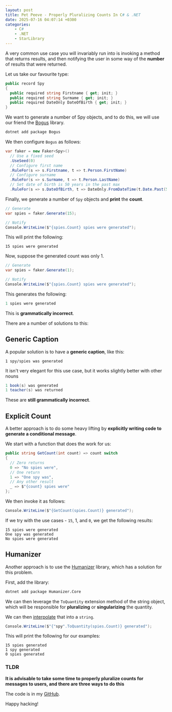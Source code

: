 ```yaml
---
layout: post
title: Pet Peeve - Properly Pluralizing Counts In C# & .NET
date: 2025-07-16 04:07:14 +0300
categories:
    - C#
    - .NET
    - StarLibrary
---
```


A very common use case you will invariably run into is invoking a method that returns results, and then notifying the user in some way of the **number** of results that were returned.

Let us take our favourite type:

```c#
public record Spy
{
  public required string Firstname { get; init; }
  public required string Surmame { get; init; }
  public required DateOnly DateOfBirth { get; init; }
}
```

We want to generate a number of Spy objects, and to do this, we will use our friend the [Bogus](https://github.com/bchavez/Bogus) library.

```bash
dotnet add package Bogus
```

We then configure `Bogus` as follows:

```c#
var faker = new Faker<Spy>()
  // Use a fixed seed
  .UseSeed(0)
  // Configure first name
  .RuleFor(s => s.Firstname, t => t.Person.FirstName)
  // Configure surname
  .RuleFor(s => s.Surmame, t => t.Person.LastName)
  // Set date of birth is 50 years in the past max
  .RuleFor(s => s.DateOfBirth, t => DateOnly.FromDateTime(t.Date.Past(50)));
```

Finally, we generate a number of `Spy` objects and **print** the **count**.

```c#
// Generate
var spies = faker.Generate(15);

// Notify
Console.WriteLine($"{spies.Count} spies were generated");
```

This will print the following:

```plaintext
15 spies were generated
```

Now, suppose the generated count was only 1.

```c#
// Generate
var spies = faker.Generate(1);

// Notify
Console.WriteLine($"{spies.Count} spies were generated");
```

This generates the following:

```c#
1 spies were generated
```

This is **grammatically incorrect**.

There are a number of solutions to this:

## Generic Caption

A popular solution is to have a **generic caption**, like this:

```plaintext
1 spy/spies was generated
```

It isn't very elegant for this use case, but it works slightly better with other nouns

```c#
1 book(s) was generated
1 teacher(s) was returned
```

These are **still grammatically incorrect**.

## Explicit Count

A better approach is to do some heavy lifting by **explicitly writing code to generate a conditional message**.

We start with a function that does the work for us:

```c#
public string GetCount(int count) => count switch
{
  // Zero returns
  0 => "No spies were",
  // One return
  1 => "One spy was",
  // Any other result
  _ => $"{count} spies were"
};
```

We then invoke it as follows:

```c#
Console.WriteLine($"{GetCount(spies.Count)} generated");
```

If we try with the use cases - `15`, 1, and `0`, we get the following results:

```plaintext
15 spies were generated
One spy was generated
No spies were generated
```

## Humanizer

Another approach is to use the [Humanizer](https://github.com/Humanizr/Humanizer) library, which has a solution for this problem.

First, add the library:

```bash
dotnet add package Humanizer.Core
```

We can then leverage the `ToQuantity` extension method of the string object, which will be responsible for **pluralizing** or **singularizing** the quantity.

We can then [interpolate](https://learn.microsoft.com/en-us/dotnet/csharp/tutorials/string-interpolation) that into a `string`.

```c#
Console.WriteLine($"{"spy".ToQuantity(spies.Count)} generated");
```

This will print the following for our examples:

```plaintext
15 spies generated
1 spy generated
0 spies generated
```

### TLDR

**It is advisable to take some time to properly pluralize counts for messages to users, and there are three ways to do this**

The code is in my [GitHub](https://github.com/conradakunga/BlogCode/tree/master/2025-07-15%20-%20Counts).

Happy hacking!
